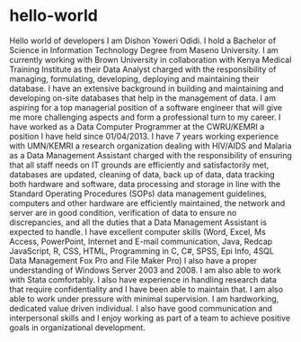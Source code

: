 # hello-world
Hello world of developers
I am Dishon Yoweri Odidi. I hold a Bachelor of Science in Information Technology Degree from Maseno University. I am currently working with Brown University in collaboration with Kenya Medical Training Institute as their Data Analyst charged with the responsibility of managing, formulating, developing, deploying and maintaining their database. I have an extensive background in building and maintaining and developing on-site databases that help in the management of data. I am aspiring for a top managerial position of a software engineer that will give me more challenging aspects and form a professional turn to my career.
I have worked as a Data Computer Programmer at the CWRU/KEMRI a position I have held since 01/04/2013. I have 7 years working experience with UMN/KEMRI a research organization dealing with HIV/AIDS and Malaria as a Data Management Assistant charged with the responsibility of ensuring that all staff needs on IT grounds are efficiently and satisfactorily met, databases are updated, cleaning of data, back up of data, data tracking both hardware and software, data processing and storage in line with the Standard Operating Procedures (SOPs) data management guidelines, computers and other hardware are efficiently maintained, the network and server are in good condition, verification of data to ensure no discrepancies, and all the duties that a Data Management Assistant is expected to handle. I have excellent computer skills (Word, Excel, Ms Access, PowerPoint, Internet and E-mail communication, Java, Redcap JavaScript, R, CSS, HTML, Programming in C, C#, SPSS, Epi Info, 4SQL Data Management Fox Pro and File Maker Pro) I also have a proper understanding of Windows Server 2003 and 2008. I am also able to work with Stata comfortably. I also have experience in handling research data that require confidentiality and I have been able to maintain that. I am also able to work under pressure with minimal supervision. I am hardworking, dedicated value driven individual. I also have good communication and interpersonal skills and I enjoy working as part of a team to achieve positive goals in organizational development.
